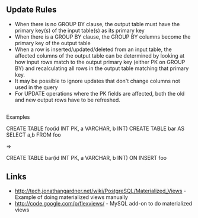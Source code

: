 

## Update Rules

- When there is no GROUP BY clause, the output table must have the primary key(s) of the input table(s) as its
  primary key
- When there is a GROUP BY clause, the GROUP BY columns become the primary key of the output table
- When a row is inserted/updated/deleted from an input table, the affected columns of the output table
  can be determined by looking at how input rows match to the output primary key (either PK on GROUP BY)
  and recalculating all rows in the output table matching that primary key.
- It may be possible to ignore updates that don't change columns not used in the query
- For UPDATE operations where the PK fields are affected, both the old and new output rows have to be
  refreshed.

##

Examples

CREATE TABLE foo(id INT PK, a VARCHAR, b INT)
CREATE TABLE bar AS SELECT a,b FROM foo

=>

CREATE TABLE bar(id INT PK, a VARCHAR, b INT)
ON INSERT foo

## Links

 - http://tech.jonathangardner.net/wiki/PostgreSQL/Materialized_Views - Example of doing materialized views manually
 - http://code.google.com/p/flexviews/ - MySQL add-on to do materialized views
